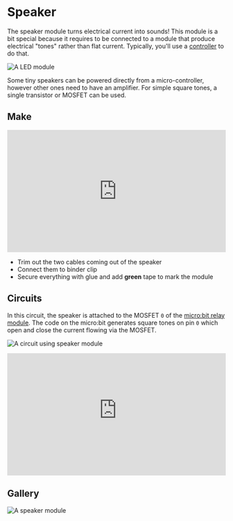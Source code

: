# Speaker

The speaker module turns electrical current into sounds! This module is a bit special because it requires to be connected to a module that produce electrical "tones" rather than flat current. Typically, you'll use a [controller](/modules/controler) to do that.

![A LED module](/assets/modules/output/speaker/demo.jpg)

Some tiny speakers can be powered directly from a micro-controller, however other ones need to have an amplifier. For simple square tones, a single transistor or MOSFET can be used.

## Make

<div style="position:relative;height:0;padding-bottom:56%;overflow:hidden;"><iframe style="position:absolute;top:0;left:0;width:100%;height:100%;" src="https://www.youtube.com/embed/DwmAobdB1XY" frameborder="0" allowfullscreen></iframe></div>

* Trim out the two cables coming out of the speaker
* Connect them to binder clip
* Secure everything with glue and add **green** tape to mark the module

## Circuits

In this circuit, the speaker is attached to the MOSFET ``0`` of the [micro:bit relay module](/modules/controller/microbit/relay).
The code on the micro:bit generates square tones on pin ``0`` which open and close the current flowing via the MOSFET.

![A circuit using speaker module](/assets/modules/output/speaker/circuit.jpg)

<div style="position:relative;height:0;padding-bottom:56%;overflow:hidden;"><iframe style="position:absolute;top:0;left:0;width:100%;height:100%;" src="https://www.youtube-nocookie.com/embed/fi5YdQAJYJI" frameborder="0" allowfullscreen></iframe></div>

## Gallery

![A speaker module](/assets/modules/output/speaker/speaker2.jpg)
